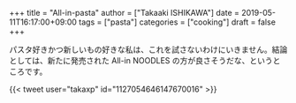 +++
title = "All-in-pasta"
author = ["Takaaki ISHIKAWA"]
date = 2019-05-11T16:17:00+09:00
tags = ["pasta"]
categories = ["cooking"]
draft = false
+++

パスタ好きかつ新しいもの好きな私は、これを試さないわけにいきません。結論としては、新たに発売された All-in NOODLES の方が良さそうだな、というところです。  

{{< tweet user="takaxp" id="1127054646147670016" >}}